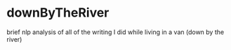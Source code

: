 # downByTheRiver
brief nlp analysis of all of the writing I did while living in a van (down by the river)
